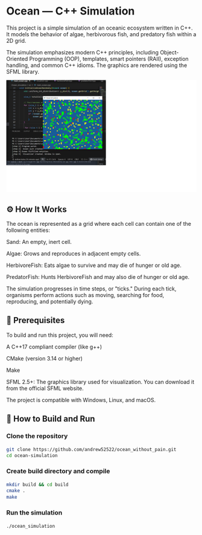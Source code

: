 # Ocean — C++ Simulation

This project is a simple simulation of an oceanic ecosystem written in C++. It models the behavior of algae, herbivorous fish, and predatory fish within a 2D grid.

The simulation emphasizes modern C++ principles, including Object-Oriented Programming (OOP), templates, smart pointers (RAII), exception handling, and common C++ idioms. The graphics are rendered using the SFML library.

![Gameplay Screenshot](screen.png)

## ⚙️ How It Works

The ocean is represented as a grid where each cell can contain one of the following entities:

Sand: An empty, inert cell.

Algae: Grows and reproduces in adjacent empty cells.

HerbivoreFish: Eats algae to survive and may die of hunger or old age.

PredatorFish: Hunts HerbivoreFish and may also die of hunger or old age.

The simulation progresses in time steps, or "ticks." During each tick, organisms perform actions such as moving, searching for food, reproducing, and potentially dying.

## 🔧 Prerequisites


To build and run this project, you will need:

A C++17 compliant compiler (like g++)

CMake (version 3.14 or higher)

Make

SFML 2.5+: The graphics library used for visualization. You can download it from the official SFML website.

The project is compatible with Windows, Linux, and macOS.

## 🚀 How to Build and Run

### Clone the repository
```bash
git clone https://github.com/andrew52522/ocean_without_pain.git 
cd ocean-simulation
```
### Create build directory and compile
```bash
mkdir build && cd build
cmake .
make
```
### Run the simulation
```bash
./ocean_simulation
```
